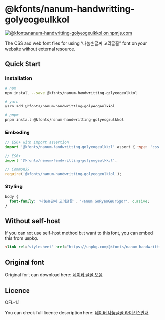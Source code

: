 # @kfonts/nanum-handwritting-golyeogeulkkol

[![@kfonts/nanum-handwritting-golyeogeulkkol on npmjs.com](https://img.shields.io/npm/v/%40kfonts%2Fnanum-handwritting-golyeogeulkkol)](https://www.npmjs.com/package/@kfonts/nanum-handwritting-golyeogeulkkol)

The CSS and web font files for using &OpenCurlyDoubleQuote;나눔손글씨 고려글꼴&CloseCurlyDoubleQuote; font on your website without external resource.

## Quick Start

### Installation

```sh
# npm
npm install --save @kfonts/nanum-handwritting-golyeogeulkkol

# yarn
yarn add @kfonts/nanum-handwritting-golyeogeulkkol

# pnpm
pnpm install @kfonts/nanum-handwritting-golyeogeulkkol
```

### Embeding

```js
// ES6+ with import assertion
import '@kfonts/nanum-handwritting-golyeogeulkkol' assert { type: 'css' };

// ES6+
import '@kfonts/nanum-handwritting-golyeogeulkkol';

// CommonJS
require('@kfonts/nanum-handwritting-golyeogeulkkol');
```

### Styling

```css
body {
  font-family: '나눔손글씨 고려글꼴', 'Nanum GoRyeoGeurGgor', cursive;
}
```

## Without self-host

If you can not use self-host method but want to this font, you can embed this from unpkg.

```html
<link rel="stylesheet" href="https://unpkg.com/@kfonts/nanum-handwritting-golyeogeulkkol/index.css" />
```

## Original font

Original font can download here: [네이버 글꼴 모음](https://hangeul.naver.com/font)

## Licence

OFL-1.1

You can check full license description here: [네이버 나눔글꼴 라이선스안내](https://help.naver.com/service/30016/contents/18088?osType=PC&lang=ko)
